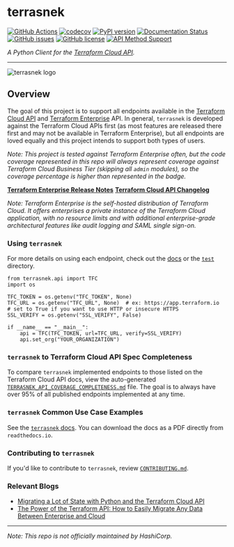 # terrasnek

[![GitHub Actions](https://github.com/dahlke/terrasnek/actions/workflows/main.yml/badge.svg)](https://github.com/dahlke/terrasnek/actions)
[![codecov](https://codecov.io/gh/dahlke/terrasnek/branch/main/graph/badge.svg)](https://codecov.io/gh/dahlke/terrasnek)
[![PyPI version](https://badge.fury.io/py/terrasnek.svg)](https://badge.fury.io/py/terrasnek)
[![Documentation Status](https://readthedocs.org/projects/terrasnek/badge/)](https://terrasnek.readthedocs.io/en/latest/?badge=latest)
[![GitHub issues](https://img.shields.io/github/issues/dahlke/terrasnek.svg)](https://github.com/dahlke/terrasnek/issues)
[![GitHub license](https://img.shields.io/github/license/dahlke/terrasnek.svg)](https://github.com/dahlke/terrasnek/blob/main/LICENSE)
[![API Method Support](./api_endpoints_implemented.svg)](./TERRASNEK_API_COVERAGE_COMPLETENESS.md)

_A Python Client for the [Terraform Cloud API](https://www.terraform.io/docs/cloud/api/index.html)._

---

![terrasnek logo](/img/tsnk1_md.png)


## Overview

The goal of this project is to support all endpoints available in the
[Terraform Cloud API](https://developer.hashicorp.com/terraform/cloud-docs/api-docs)
and [Terraform Enterprise](https://www.terraform.io/docs/enterprise/index.html) API.
In general, `terrasnek` is developed against the Terraform Cloud APIs first (as
most features are released there first and may not be available in Terraform
Enterprise), but all endpoints are loved equally and this project intends to
support both types of users.

_Note: This project is tested against Terraform Enterprise often, but the code coverage
represented in this repo will always represent coverage against Terraform Cloud
Business Tier (skipping all `admin` modules), so the coverage percentage
is higher than represented in the badge._

**[Terraform Enterprise Release Notes](https://github.com/hashicorp/terraform-enterprise-release-notes)**
**[Terraform Cloud API Changelog](https://www.terraform.io/docs/cloud/api/changelog.html)**

_Note: Terraform Enterprise is the self-hosted distribution of Terraform Cloud.
It offers enterprises a private instance of the Terraform Cloud application,
with no resource limits and with additional enterprise-grade architectural
features like audit logging and SAML single sign-on._

### Using `terrasnek`

For more details on using each endpoint, check out the
[docs](https://terrasnek.readthedocs.io/en/latest/) or the [`test`](./test)
directory.

```python3
from terrasnek.api import TFC
import os

TFC_TOKEN = os.getenv("TFC_TOKEN", None)
TFC_URL = os.getenv("TFC_URL", None)  # ex: https://app.terraform.io
# set to True if you want to use HTTP or insecure HTTPS
SSL_VERIFY = os.getenv("SSL_VERIFY", False)

if __name__ == "__main__":
    api = TFC(TFC_TOKEN, url=TFC_URL, verify=SSL_VERIFY)
    api.set_org("YOUR_ORGANIZATION")
```

### `terrasnek` to Terraform Cloud API Spec Completeness

To compare `terrasnek` implemented endpoints to those listed on the Terraform
 Cloud API docs, view the auto-generated
[`TERRASNEK_API_COVERAGE_COMPLETENESS.md`](TERRASNEK_API_COVERAGE_COMPLETENESS.md)
file. The goal is to always have over 95% of all published endpoints implemented
at any time.

### `terrasnek` Common Use Case Examples

See the [`terrasnek` docs](https://terrasnek.readthedocs.io/en/latest/). You
can download the docs as a PDF directly from `readthedocs.io`.

### Contributing to `terrasnek`

If you'd like to contribute to `terrasnek`, review [`CONTRIBUTING.md`](CONTRIBUTING.md).

### Relevant Blogs
- [Migrating a Lot of State with Python and the Terraform Cloud API](https://medium.com/hashicorp-engineering/migrating-a-lot-of-state-with-python-and-the-terraform-cloud-api-997ec798cd11)
- [The Power of the Terraform API: How to Easily Migrate Any Data Between Enterprise and Cloud ](https://medium.com/hashicorp-engineering/the-power-of-the-terraform-api-how-to-easily-migrate-any-data-between-enterprise-and-cloud-596e7023eb7f)

---

_Note: This repo is not officially maintained by HashiCorp._
